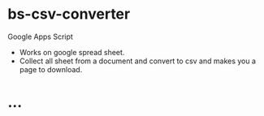 # bs-csv-converter
Google Apps Script
- Works on google spread sheet.
- Collect all sheet from a document and convert to csv and makes you a page to download.

# ...
